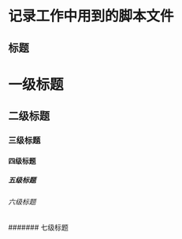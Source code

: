 记录工作中用到的脚本文件
=
标题
------

# 一级标题  
## 二级标题  
### 三级标题  
#### 四级标题  
##### 五级标题  
###### 六级标题  
####### 七级标题
